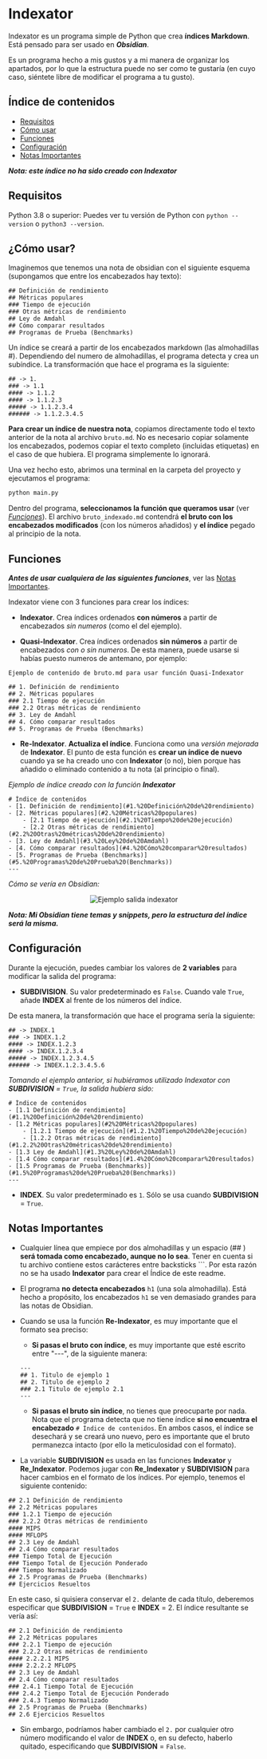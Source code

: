 # Indexator

Indexator es un programa simple de Python que crea **índices Markdown**. Está pensado para ser usado en ***Obsidian***.

Es un programa hecho a mis gustos y a mi manera de organizar los apartados, por lo que la estructura puede no ser como te gustaría (en cuyo caso, siéntete libre de modificar el programa a tu gusto).

## Índice de contenidos
- [Requisitos](#Requisitos)
- [Cómo usar](#Cómo%20usar)
- [Funciones](#Funciones)
- [Configuración](#Configuración)
- [Notas Importantes](#Notas%20Importantes)

___Nota: este índice no ha sido creado con Indexator___

## Requisitos
Python 3.8 o superior: Puedes ver tu versión de Python con `python --version` o `python3 --version`.

## ¿Cómo usar?
Imaginemos que tenemos una nota de obsidian con el siguiente esquema (supongamos que entre los encabezados hay texto):

```
## Definición de rendimiento
## Métricas populares
### Tiempo de ejecución
### Otras métricas de rendimiento
## Ley de Amdahl
## Cómo comparar resultados
## Programas de Prueba (Benchmarks)

```
Un índice se creará a partir de los encabezados markdown (las almohadillas #). Dependiendo del numero de almohadillas, el programa detecta y crea un subíndice. La transformación que hace el programa es la siguiente:
```
## -> 1.
### -> 1.1
#### -> 1.1.2
#### -> 1.1.2.3
##### -> 1.1.2.3.4
###### -> 1.1.2.3.4.5
```

**Para crear un índice de nuestra nota**, copiamos directamente todo el texto anterior de la nota al archivo `bruto.md`. No es necesario copiar solamente los encabezados, podemos copiar el texto completo (incluidas etiquetas) en el caso de que hubiera. El programa simplemente lo ignorará.

Una vez hecho esto, abrimos una terminal en la carpeta del proyecto y ejecutamos el programa:
```python
python main.py
```
Dentro del programa, **seleccionamos la función que queramos usar** (ver [_Funciones_](#Funciones)). El archivo `bruto_indexado.md` contendrá **el bruto con los encabezados modificados** (con los números añadidos) y **el índice** pegado al principio de la nota.

## Funciones
***Antes de usar cualquiera de las siguientes funciones***, ver las [Notas Importantes](#Notas%20Importantes).

Indexator viene con 3 funciones para crear los índices:
- **Indexator**. Crea índices ordenados **con números** a partir de encabezados _sin numeros_ (como el del ejemplo).

- **Quasi-Indexator**. Crea índices ordenados **sin números** a partir de encabezados _con o sin numeros_. De esta manera, puede usarse si habías puesto numeros de antemano, por ejemplo:

```
Ejemplo de contenido de bruto.md para usar función Quasi-Indexator

## 1. Definición de rendimiento
## 2. Métricas populares
### 2.1 Tiempo de ejecución
### 2.2 Otras métricas de rendimiento
## 3. Ley de Amdahl
## 4. Cómo comparar resultados
## 5. Programas de Prueba (Benchmarks)
```

- **Re-Indexator**. **Actualiza el índice**. Funciona como una _versión mejorada_ de **Indexator**. El punto de esta función es **crear un índice de nuevo** cuando ya se ha creado uno con **Indexator** (o no), bien porque has añadido o eliminado contenido a tu nota (al principio o final).


_Ejemplo de índice creado con la función **Indexator**_
```
# Índice de contenidos
- [1. Definición de rendimiento](#1.%20Definición%20de%20rendimiento)
- [2. Métricas populares](#2.%20Métricas%20populares)
	- [2.1 Tiempo de ejecución](#2.1%20Tiempo%20de%20ejecución)
	- [2.2 Otras métricas de rendimiento](#2.2%20Otras%20métricas%20de%20rendimiento)
- [3. Ley de Amdahl](#3.%20Ley%20de%20Amdahl)
- [4. Cómo comparar resultados](#4.%20Cómo%20comparar%20resultados)
- [5. Programas de Prueba (Benchmarks)](#5.%20Programas%20de%20Prueba%20(Benchmarks))
---
```
_Cómo se vería en Obsidian:_

<div align="center">
    <img src="img/Ejemplo salida indexator.png" alt="Ejemplo salida indexator">
</div>

___Nota: Mi Obsidian tiene temas y snippets, pero la estructura del índice será la misma.___

## Configuración

Durante la ejecución, puedes cambiar los valores de **2 variables** para modificar la salida del programa:
- **SUBDIVISION**. Su valor predeterminado es `False`. Cuando vale `True`, añade **INDEX** al frente de los números del índice.

De esta manera, la transformación que hace el programa sería la siguiente:
```
## -> INDEX.1
### -> INDEX.1.2
#### -> INDEX.1.2.3
#### -> INDEX.1.2.3.4
##### -> INDEX.1.2.3.4.5
###### -> INDEX.1.2.3.4.5.6
```

_Tomando el ejemplo anterior, si hubiéramos utilizado Indexator con **SUBDIVISION** = `True`, la salida hubiera sido:_
```
# Índice de contenidos
- [1.1 Definición de rendimiento](#1.1%20Definición%20de%20rendimiento)
- [1.2 Métricas populares](#2%20Métricas%20populares)
	- [1.2.1 Tiempo de ejecución](#1.2.1%20Tiempo%20de%20ejecución)
	- [1.2.2 Otras métricas de rendimiento](#1.2.2%20Otras%20métricas%20de%20rendimiento)
- [1.3 Ley de Amdahl](#1.3%20Ley%20de%20Amdahl)
- [1.4 Cómo comparar resultados](#1.4%20Cómo%20comparar%20resultados)
- [1.5 Programas de Prueba (Benchmarks)](#1.5%20Programas%20de%20Prueba%20(Benchmarks))
---
```

- **INDEX**. Su valor predeterminado es `1`. Sólo se usa cuando **SUBDIVISION** = `True`.

## Notas Importantes
- Cualquier línea que empiece por dos almohadillas y un espacio (## ) **será tomada como encabezado, aunque no lo sea**. Tener en cuenta si tu archivo contiene estos carácteres entre backsticks ```. Por esta razón no se ha usado **Indexator** para crear el Índice de este readme.

- El programa **no detecta encabezados** `h1` (una sola almohadilla). Está hecho a propósito, los encabezados `h1` se ven demasiado grandes para las notas de Obsidian.

- Cuando se usa la función **Re-Indexator**, es muy importante que el formato sea preciso:
	- **Si pasas el bruto con índice**, es muy importante que esté escrito entre "---", de la siguiente manera:
	```
	---
	## 1. Titulo de ejemplo 1
	## 2. Titulo de ejemplo 2
	### 2.1 Titulo de ejemplo 2.1
	---
	```
	- **Si pasas el bruto sin índice**, no tienes que preocuparte por nada. Nota que el programa detecta que no tiene índice **si no encuentra el encabezado** `# Índice de contenidos`.
En ambos casos, el índice se desechará y se creará uno nuevo, pero es importante que el bruto permanezca intacto (por ello la meticulosidad con el formato).

- La variable **SUBDIVISION** es usada en las funciones **Indexator** y **Re_Indexator**. Podemos jugar con **Re_Indexator** y **SUBDIVISION** para hacer cambios en el formato de los índices. Por ejemplo, tenemos el siguiente contenido:
```
## 2.1 Definición de rendimiento
## 2.2 Métricas populares
### 1.2.1 Tiempo de ejecución
### 2.2.2 Otras métricas de rendimiento
#### MIPS
#### MFLOPS
## 2.3 Ley de Amdahl
## 2.4 Cómo comparar resultados
### Tiempo Total de Ejecución
### Tiempo Total de Ejecución Ponderado
### Tiempo Normalizado
## 2.5 Programas de Prueba (Benchmarks)
## Ejercicios Resueltos
```
En este caso, si quisiera conservar el `2.` delante de cada título, deberemos especificar que **SUBDIVISION** = `True` e **INDEX** = 2. El índice resultante se vería así:

```
## 2.1 Definición de rendimiento
## 2.2 Métricas populares
### 2.2.1 Tiempo de ejecución
### 2.2.2 Otras métricas de rendimiento
#### 2.2.2.1 MIPS
#### 2.2.2.2 MFLOPS
## 2.3 Ley de Amdahl
## 2.4 Cómo comparar resultados
### 2.4.1 Tiempo Total de Ejecución
### 2.4.2 Tiempo Total de Ejecución Ponderado
### 2.4.3 Tiempo Normalizado
## 2.5 Programas de Prueba (Benchmarks)
## 2.6 Ejercicios Resueltos
```

- Sin embargo, podríamos haber cambiado el `2.` por cualquier otro número modificando el valor de **INDEX** o, en su defecto, haberlo quitado, especificando que **SUBDIVISION** = `False`.
